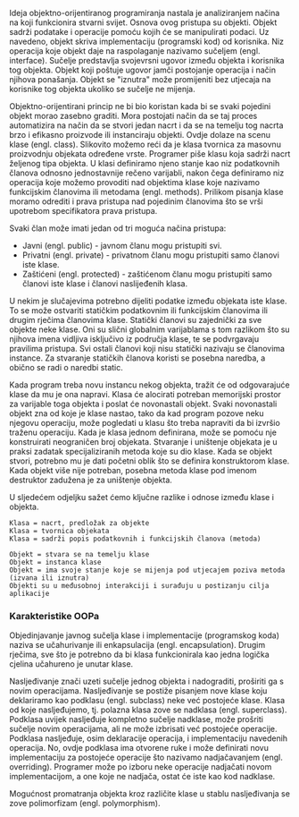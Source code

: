 Ideja objektno-orijentiranog programiranja nastala je analiziranjem načina na koji funkcionira stvarni svijet. Osnova ovog pristupa su objekti. Objekt sadrži podatake i operacije pomoću kojih će se manipulirati podaci. Uz navedeno, objekt skriva implementaciju (programski kod) od korisnika. Niz operacija koje objekt daje na raspolaganje nazivamo sučeljem (engl. interface). Sučelje predstavlja svojevrsni ugovor između objekta i korisnika tog objekta. Objekt koji poštuje ugovor jamči postojanje operacija i način njihova ponašanja. Objekt se "iznutra" može promijeniti bez utjecaja na korisnike tog objekta ukoliko se sučelje ne mijenja.

Objektno-orijentirani princip ne bi bio koristan kada bi se svaki pojedini objekt morao zasebno graditi. Mora postojati način da se taj proces automatizira na način da se stvori jedan nacrt i da se na temelju tog nacrta brzo i efikasno proizvode ili instanciraju objekti. Ovdje dolaze na scenu klase (engl. class). Slikovito možemo reći da je klasa tvornica za masovnu proizvodnju objekata određene vrste. Programer piše klasu koja sadrži nacrt željenog tipa objekta. U klasi definiramo njeno stanje kao niz podatkovnih članova odnosno jednostavnije rečeno varijabli, nakon čega definiramo niz operacija koje možemo provoditi nad objektima klase koje nazivamo funkcijskim članovima ili metodama (engl. methods). Prilikom pisanja klase moramo odrediti i prava pristupa nad pojedinim članovima što se vrši upotrebom specifikatora prava pristupa.

Svaki član može imati jedan od tri moguća načina pristupa:

- Javni (engl. public) - javnom članu mogu pristupiti svi.
- Privatni (engl. private) - privatnom članu mogu pristupiti samo članovi iste klase.
- Zaštićeni (engl. protected) - zaštićenom članu mogu pristupiti samo članovi iste klase i članovi naslijeđenih klasa.

U nekim je slučajevima potrebno dijeliti podatke između objekata iste klase. To se može ostvariti statičkim podatkovnim ili funkcijskim članovima ili drugim rječima članovima klase. Statički članovi su zajednički za sve objekte neke klase. Oni su slični globalnim varijablama s tom razlikom što su njihova imena vidljiva isključivo iz područja klase, te se podvrgavaju pravilima pristupa. Svi ostali članovi koji nisu statički nazivaju se članovima instance. Za stvaranje statičkih članova koristi se posebna naredba, a obično se radi o naredbi static.

Kada program treba novu instancu nekog objekta, tražit će od odgovarajuće klase da mu je ona napravi. Klasa će alocirati potreban memorijski prostor za varijable toga objekta i poslat će novonastali objekt. Svaki novonastali objekt zna od koje je klase nastao, tako da kad program pozove neku njegovu operaciju, može pogledati u klasu što treba napraviti da bi izvršio traženu operaciju. Kada je klasa jednom definirana, može se pomoću nje konstruirati neograničen broj objekata. Stvaranje i uništenje objekata je u praksi zadatak specijaliziranih metoda koje su dio klase. Kada se objekt stvori, potrebno mu je dati početni oblik što se definira konstruktorom klase. Kada objekt više nije potreban, posebna metoda klase pod imenom destruktor zadužena je za uništenje objekta.

U sljedećem odjeljku sažet ćemo ključne razlike i odnose između klase i objekta.

```
Klasa = nacrt, predložak za objekte
Klasa = tvornica objekata
Klasa = sadrži popis podatkovnih i funkcijskih članova (metoda)
```

```
Objekt = stvara se na temelju klase
Objekt = instanca klase
Objekt = ima svoje stanje koje se mijenja pod utjecajem poziva metoda (izvana ili iznutra)
Objekti su u međusobnoj interakciji i surađuju u postizanju cilja aplikacije
```

### Karakteristike OOPa

Objedinjavanje javnog sučelja klase i implementacije (programskog koda) naziva se učahurivanje ili enkapsulacija (engl. encapsulation). Drugim rječima, sve što je potrebno da bi klasa funkcionirala kao jedna logička cjelina učahureno je unutar klase.

Nasljeđivanje znači uzeti sučelje jednog objekta i nadograditi, proširiti ga s novim operacijama. Nasljeđivanje se postiže pisanjem nove klase koju deklariramo kao podklasu (engl. subclass) neke već postojeće klase. Klasa od koje nasljeđujemo, tj. polazna klasa zove se nadklasa (engl. superclass). Podklasa uvijek nasljeđuje kompletno sučelje nadklase, može prošriti sučelje novim operacijama, ali ne može izbrisati već postojeće operacije. Podklasa nasljeđuje, osim deklaracije operacija, i implementaciju navedenih operacija. No, ovdje podklasa ima otvorene ruke i može definirati novu implementaciju za postojeće operacije što nazivamo nadjačavanjem (engl. overriding). Programer može po izboru neke operacije nadjačati novom implementacijom, a one koje ne nadjača, ostat će iste kao kod nadklase.

Mogućnost promatranja objekta kroz različite klase u stablu nasljeđivanja se zove polimorfizam (engl. polymorphism).